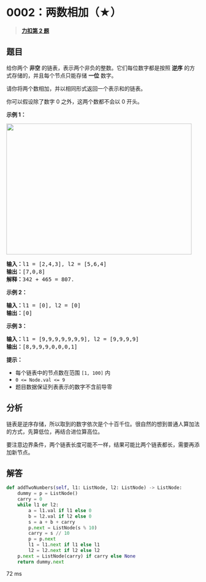 # 0002：两数相加（★）


> <u>**[力扣第 2 题](https://leetcode.cn/problems/add-two-numbers/)**</u>

## 题目 

<p>给你两个 <strong>非空</strong> 的链表，表示两个非负的整数。它们每位数字都是按照 <strong>逆序</strong> 的方式存储的，并且每个节点只能存储 <strong>一位</strong> 数字。</p>

<p>请你将两个数相加，并以相同形式返回一个表示和的链表。</p>

<p>你可以假设除了数字 0 之外，这两个数都不会以 0 开头。</p>



<p><strong>示例 1：</strong></p>
<img alt="" src="https://assets.leetcode-cn.com/aliyun-lc-upload/uploads/2021/01/02/addtwonumber1.jpg" style="width: 483px; height: 342px;" />
<pre>
<strong>输入：</strong>l1 = [2,4,3], l2 = [5,6,4]
<strong>输出：</strong>[7,0,8]
<strong>解释：</strong>342 + 465 = 807.
</pre>

<p><strong>示例 2：</strong></p>

<pre>
<strong>输入：</strong>l1 = [0], l2 = [0]
<strong>输出：</strong>[0]
</pre>

<p><strong>示例 3：</strong></p>

<pre>
<strong>输入：</strong>l1 = [9,9,9,9,9,9,9], l2 = [9,9,9,9]
<strong>输出：</strong>[8,9,9,9,0,0,0,1]
</pre>



<p><strong>提示：</strong></p>

<ul>
<li>每个链表中的节点数在范围 <code>[1, 100]</code> 内</li>
<li><code>0 <= Node.val <= 9</code></li>
<li>题目数据保证列表表示的数字不含前导零</li>
</ul>



## 分析

链表是逆序存储，所以取到的数字依次是个十百千位。很自然的想到普通人算加法的方式，先算低位，再结合进位算高位。

要注意边界条件，两个链表长度可能不一样，结果可能比两个链表都长，需要再添加新节点。

## 解答

```python
def addTwoNumbers(self, l1: ListNode, l2: ListNode) -> ListNode:
    dummy = p = ListNode()
    carry = 0
    while l1 or l2:
        a = l1.val if l1 else 0
        b = l2.val if l2 else 0
        s = a + b + carry
        p.next = ListNode(s % 10)
        carry = s // 10
        p = p.next
        l1 = l1.next if l1 else l1
        l2 = l2.next if l2 else l2
    p.next = ListNode(carry) if carry else None
    return dummy.next
```
72 ms


